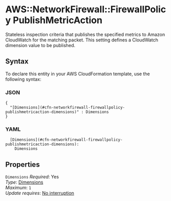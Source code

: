 # AWS::NetworkFirewall::FirewallPolicy PublishMetricAction<a name="aws-properties-networkfirewall-firewallpolicy-publishmetricaction"></a>

Stateless inspection criteria that publishes the specified metrics to Amazon CloudWatch for the matching packet\. This setting defines a CloudWatch dimension value to be published\.

## Syntax<a name="aws-properties-networkfirewall-firewallpolicy-publishmetricaction-syntax"></a>

To declare this entity in your AWS CloudFormation template, use the following syntax:

### JSON<a name="aws-properties-networkfirewall-firewallpolicy-publishmetricaction-syntax.json"></a>

```
{
  "[Dimensions](#cfn-networkfirewall-firewallpolicy-publishmetricaction-dimensions)" : Dimensions
}
```

### YAML<a name="aws-properties-networkfirewall-firewallpolicy-publishmetricaction-syntax.yaml"></a>

```
  [Dimensions](#cfn-networkfirewall-firewallpolicy-publishmetricaction-dimensions): 
    Dimensions
```

## Properties<a name="aws-properties-networkfirewall-firewallpolicy-publishmetricaction-properties"></a>

`Dimensions`  <a name="cfn-networkfirewall-firewallpolicy-publishmetricaction-dimensions"></a>
*Required*: Yes  
*Type*: [Dimensions](aws-properties-networkfirewall-firewallpolicy-dimensions.md)  
*Maximum*: `1`  
*Update requires*: [No interruption](https://docs.aws.amazon.com/AWSCloudFormation/latest/UserGuide/using-cfn-updating-stacks-update-behaviors.html#update-no-interrupt)